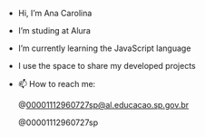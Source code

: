- Hi, I’m Ana Carolina 
- I’m studing at Alura
- I’m currently learning the JavaScript language
- I use the space to share my developed projects
- 📫 How to reach me:

  @00001112960727sp@al.educacao.sp.gov.br

  @00001112960727sp
  


<!---
aninhajrd/aninhajrd is a ✨ special ✨ repository because its `README.md` (this file) appears on your GitHub profile.
You can click the Preview link to take a look at your changes.
--->
